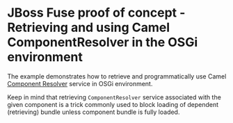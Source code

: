 JBoss Fuse proof of concept - Retrieving and using Camel ComponentResolver in the OSGi environment
=========

The example demonstrates how to retrieve and programmatically use Camel
[Component Resolver](http://camel.apache.org/maven/current/camel-core/apidocs/org/apache/camel/spi/ComponentResolver.html)
service in OSGi environment.

Keep in mind that retrieving `ComponentResolver` service associated with the given component is a trick commonly used to
block loading of dependent (retrieving) bundle unless component bundle is fully loaded.